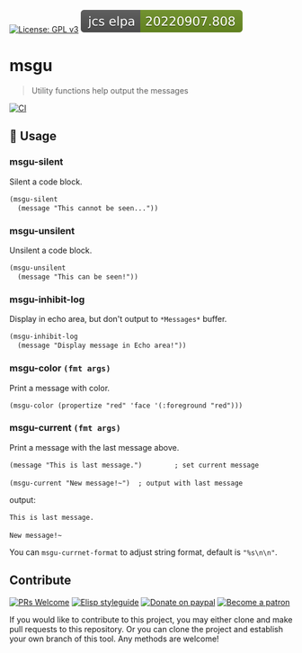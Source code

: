 [![License: GPL v3](https://img.shields.io/badge/License-GPL%20v3-blue.svg)](https://www.gnu.org/licenses/gpl-3.0)
[![JCS-ELPA](https://raw.githubusercontent.com/jcs-emacs/badges/master/elpa/v/msgu.svg)](https://jcs-emacs.github.io/jcs-elpa/#/msgu)

# msgu
> Utility functions help output the messages

[![CI](https://github.com/jcs-elpa/msgu/actions/workflows/test.yml/badge.svg)](https://github.com/jcs-elpa/msgu/actions/workflows/test.yml)

## 🔧 Usage

### msgu-silent

Silent a code block.

```elisp
(msgu-silent
  (message "This cannot be seen..."))
```

### msgu-unsilent

Unsilent a code block.

```elisp
(msgu-unsilent
  (message "This can be seen!"))
```

### msgu-inhibit-log

Display in echo area, but don't output to `*Messages*` buffer.

```elisp
(msgu-inhibit-log
  (message "Display message in Echo area!"))
```

### msgu-color `(fmt args)`

Print a message with color.

```elisp
(msgu-color (propertize "red" 'face '(:foreground "red")))
```

### msgu-current `(fmt args)`

Print a message with the last message above.

```elisp
(message "This is last message.")        ; set current message

(msgu-current "New message!~")  ; output with last message
```

output:

```
This is last message.

New message!~
```

You can `msgu-currnet-format` to adjust string format, default is `"%s\n\n"`.

## Contribute

[![PRs Welcome](https://img.shields.io/badge/PRs-welcome-brightgreen.svg)](http://makeapullrequest.com)
[![Elisp styleguide](https://img.shields.io/badge/elisp-style%20guide-purple)](https://github.com/bbatsov/emacs-lisp-style-guide)
[![Donate on paypal](https://img.shields.io/badge/paypal-donate-1?logo=paypal&color=blue)](https://www.paypal.me/jcs090218)
[![Become a patron](https://img.shields.io/badge/patreon-become%20a%20patron-orange.svg?logo=patreon)](https://www.patreon.com/jcs090218)

If you would like to contribute to this project, you may either
clone and make pull requests to this repository. Or you can
clone the project and establish your own branch of this tool.
Any methods are welcome!
